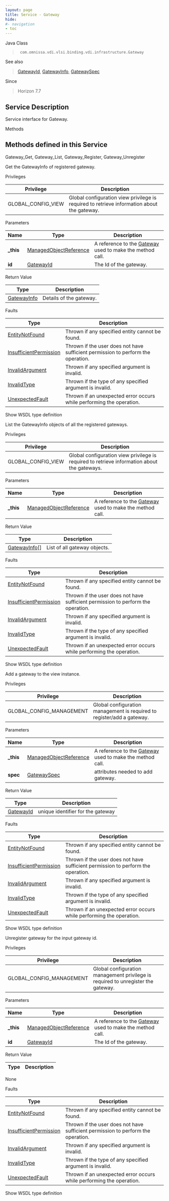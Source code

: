 ```yaml
---
layout: page
title: Service - Gateway
hide:
#- navigation
- toc
---
```








Java Class
> ` com.omnissa.vdi.vlsi.binding.vdi.infrastructure.Gateway`

See also
> [GatewayId](vdi.entity.GatewayId.md), [GatewayInfo](vdi.infrastructure.Gateway.GatewayInfo.md), [GatewaySpec](vdi.infrastructure.Gateway.GatewaySpec.md)

Since
> Horizon 7.7





## Service Description

Service interface for Gateway.

Methods

Methods defined in this Service
---
Gateway_Get, Gateway_List, Gateway_Register, Gateway_Unregister




Get the GatewayInfo of registered gateway.

Privileges

Privilege |  Description
---|---
GLOBAL_CONFIG_VIEW|  Global configuration view privilege is required to retrieve information about the gateway.



Parameters

Name| Type| Description
---|---|---
**_this**| [ManagedObjectReference](vmodl.ManagedObjectReference.md)|  A reference to the [Gateway](vdi.infrastructure.Gateway.md) used to make the method call.
**id**| [GatewayId](vdi.entity.GatewayId.md)|  The Id of the gateway.




Return Value

Type |  Description
---|---
[GatewayInfo](vdi.infrastructure.Gateway.GatewayInfo.md)| Details of the gateway.



Faults

Type |  Description
---|---
[EntityNotFound](vdi.fault.EntityNotFound.md)| Thrown if any specified entity cannot be found.
[InsufficientPermission](vdi.fault.InsufficientPermission.md)| Thrown if the user does not have sufficient permission to perform the operation.
[InvalidArgument](vdi.fault.InvalidArgument.md)| Thrown if any specified argument is invalid.
[InvalidType](vdi.fault.InvalidType.md)| Thrown if the type of any specified argument is invalid.
[UnexpectedFault](vdi.fault.UnexpectedFault.md)| Thrown if an unexpected error occurs while performing the operation.

Show WSDL type definition







List the GatewayInfo objects of all the registered gateways.

Privileges

Privilege |  Description
---|---
GLOBAL_CONFIG_VIEW|  Global configuration view privilege is required to retrieve information about the gateways.



Parameters

Name| Type| Description
---|---|---
**_this**| [ManagedObjectReference](vmodl.ManagedObjectReference.md)|  A reference to the [Gateway](vdi.infrastructure.Gateway.md) used to make the method call.



Return Value

Type |  Description
---|---
[GatewayInfo[]](vdi.infrastructure.Gateway.GatewayInfo.md)| List of all gateway objects.



Faults

Type |  Description
---|---
[EntityNotFound](vdi.fault.EntityNotFound.md)| Thrown if any specified entity cannot be found.
[InsufficientPermission](vdi.fault.InsufficientPermission.md)| Thrown if the user does not have sufficient permission to perform the operation.
[InvalidArgument](vdi.fault.InvalidArgument.md)| Thrown if any specified argument is invalid.
[InvalidType](vdi.fault.InvalidType.md)| Thrown if the type of any specified argument is invalid.
[UnexpectedFault](vdi.fault.UnexpectedFault.md)| Thrown if an unexpected error occurs while performing the operation.

Show WSDL type definition







Add a gateway to the view instance.

Privileges

Privilege |  Description
---|---
GLOBAL_CONFIG_MANAGEMENT|  Global configuration management is required to register/add a gateway.



Parameters

Name| Type| Description
---|---|---
**_this**| [ManagedObjectReference](vmodl.ManagedObjectReference.md)|  A reference to the [Gateway](vdi.infrastructure.Gateway.md) used to make the method call.
**spec**| [GatewaySpec](vdi.infrastructure.Gateway.GatewaySpec.md)|  attributes needed to add gateway.




Return Value

Type |  Description
---|---
[GatewayId](vdi.entity.GatewayId.md)| unique identifier for the gateway



Faults

Type |  Description
---|---
[EntityNotFound](vdi.fault.EntityNotFound.md)| Thrown if any specified entity cannot be found.
[InsufficientPermission](vdi.fault.InsufficientPermission.md)| Thrown if the user does not have sufficient permission to perform the operation.
[InvalidArgument](vdi.fault.InvalidArgument.md)| Thrown if any specified argument is invalid.
[InvalidType](vdi.fault.InvalidType.md)| Thrown if the type of any specified argument is invalid.
[UnexpectedFault](vdi.fault.UnexpectedFault.md)| Thrown if an unexpected error occurs while performing the operation.

Show WSDL type definition







Unregister gateway for the input gateway id.

Privileges

Privilege |  Description
---|---
GLOBAL_CONFIG_MANAGEMENT|  Global configuration management privilege is required to unregister the gateway.



Parameters

Name| Type| Description
---|---|---
**_this**| [ManagedObjectReference](vmodl.ManagedObjectReference.md)|  A reference to the [Gateway](vdi.infrastructure.Gateway.md) used to make the method call.
**id**| [GatewayId](vdi.entity.GatewayId.md)|  The Id of the gateway.




Return Value

Type |  Description
---|---
None



Faults

Type |  Description
---|---
[EntityNotFound](vdi.fault.EntityNotFound.md)| Thrown if any specified entity cannot be found.
[InsufficientPermission](vdi.fault.InsufficientPermission.md)| Thrown if the user does not have sufficient permission to perform the operation.
[InvalidArgument](vdi.fault.InvalidArgument.md)| Thrown if any specified argument is invalid.
[InvalidType](vdi.fault.InvalidType.md)| Thrown if the type of any specified argument is invalid.
[UnexpectedFault](vdi.fault.UnexpectedFault.md)| Thrown if an unexpected error occurs while performing the operation.

Show WSDL type definition












 
